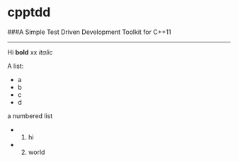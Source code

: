 cpptdd
=======
###A Simple Test Driven Development Toolkit for C++11
_____
Hi **bold** xx *italic*

A list:
- a
- b
- c
- d

a numbered list
- 1) hi
- 2) world
